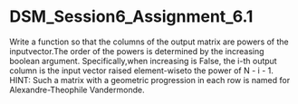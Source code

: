 # DSM_Session6_Assignment_6.1
Write a function so that the columns of the output matrix are powers of the inputvector.The order of the powers is determined by the increasing boolean argument. Specifically,when increasing is False, the i-th output column is the input vector raised element-wiseto the power of N - i - 1.
HINT: Such a matrix with a geometric progression in each row is named for Alexandre-Theophile Vandermonde.
